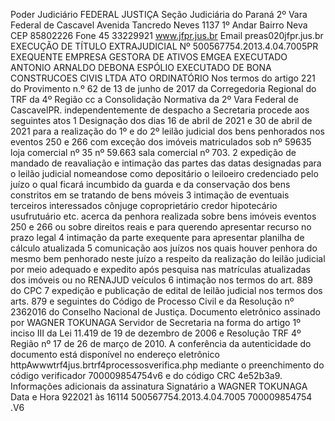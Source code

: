 Poder Judiciário FEDERAL JUSTIÇA Seção Judiciária do Paraná 2º Vara Federal de Cascavel Avenida Tancredo Neves 1137 1º Andar Bairro Neva CEP 85802226 Fone 45 33229921 www.jfpr.jus.br Email preas020jfpr.jus.br EXECUÇÃO DE TÍTULO EXTRAJUDICIAL Nº 500567754.2013.4.04.7005PR EXEQUENTE EMPRESA GESTORA DE ATIVOS EMGEA EXECUTADO ANTONIO ARNALDO DEBONA ESPÓLIO EXECUTADO DE BONA CONSTRUCOES CIVIS LTDA ATO ORDINATÓRIO Nos termos do artigo 221 do Provimento n.º 62 de 13 de junho de 2017 da Corregedoria Regional do TRF da 4º Região cc a Consolidação Normativa da 2º Vara Federal de CascavelPR. independentemente de despacho a Secretaria procede aos seguintes atos 1 Designação dos dias 16 de abril de 2021 e 30 de abril de 2021 para a realização do 1º e do 2º leilão judicial dos bens penhorados nos eventos 250 e 266 com exceção dos imóveis matriculados sob nº 59635 loja comercial nº 35 nº 59.663 sala comercial nº 703. 2 expedição de mandado de reavaliação e intimação das partes das datas designadas para o leilão judicial nomeandose como depositário o leiloeiro credenciado pelo juízo o qual ficará incumbido da guarda e da conservação dos bens constritos em se tratando de bens móveis 3 intimação de eventuais terceiros interessados cônjuge coproprietário credor hipotecário usufrutuário etc. acerca da penhora realizada sobre bens imóveis eventos 250 e 266 ou sobre direitos reais e para querendo apresentar recurso no prazo legal 4 intimação da parte exequente para apresentar planilha de cálculo atualizada 5 comunicação aos juízos nos quais houver penhora do mesmo bem penhorado neste juízo a respeito da realização do leilão judicial por meio adequado e expedito após pesquisa nas matrículas atualizadas dos imóveis ou no RENAJUD veículos 6 intimação nos termos do art. 889 do CPC 7 expedição e publicação de edital de leilão judicial nos termos dos arts. 879 e seguintes do Código de Processo Civil e da Resolução nº 2362016 do Conselho Nacional de Justiça. Documento eletrônico assinado por WAGNER TOKUNAGA Servidor de Secretaria na forma do artigo 1º inciso III da Lei 11.419 de 19 de dezembro de 2006 e Resolução TRF 4º Região nº 17 de 26 de março de 2010. A conferência da autenticidade do documento está disponível no endereço eletrônico httpAwwwtrf4jus.brtrf4processosverifica.php mediante o preenchimento do código verificador 700009854754v6 e do código CRC 4e52b3a9. Informações adicionais da assinatura Signatário a WAGNER TOKUNAGA Data e Hora 922021 às 16114 500567754.2013.4.04.7005 700009854754 .V6

